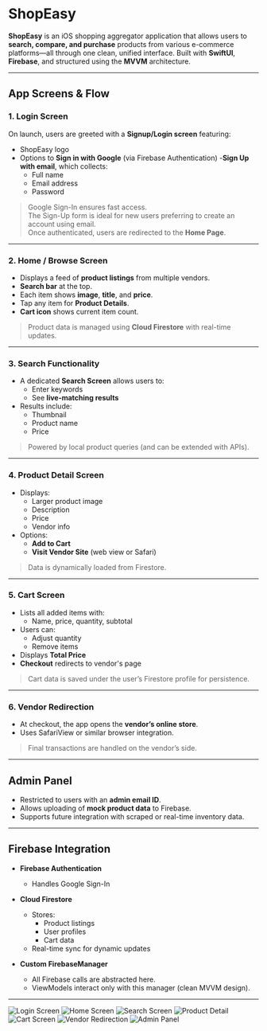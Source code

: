 # ShopEasy

**ShopEasy** is an iOS shopping aggregator application that allows users to **search, compare, and purchase** products from various e-commerce platforms—all through one clean, unified interface. Built with **SwiftUI**, **Firebase**, and structured using the **MVVM** architecture.

---

##  App Screens & Flow

###  1. Login Screen

On launch, users are greeted with a **Signup/Login screen** featuring:
- ShopEasy logo
- Options to **Sign in with Google** (via Firebase Authentication)
-**Sign Up with email**, which collects:
  - Full name
  - Email address
  - Password

>  Google Sign-In ensures fast access.  
>  The Sign-Up form is ideal for new users preferring to create an account using email.  
>  Once authenticated, users are redirected to the **Home Page**.
---

### 2. Home / Browse Screen

- Displays a feed of **product listings** from multiple vendors.
- **Search bar** at the top.
- Each item shows **image**, **title**, and **price**.
- Tap any item for **Product Details**.
- **Cart icon** shows current item count.

>  Product data is managed using **Cloud Firestore** with real-time updates.

---

### 3. Search Functionality

- A dedicated **Search Screen** allows users to:
  - Enter keywords
  - See **live-matching results**
- Results include:
  - Thumbnail
  - Product name
  - Price

>  Powered by local product queries (and can be extended with APIs).

---

### 4. Product Detail Screen

- Displays:
  - Larger product image
  - Description
  - Price
  - Vendor info
- Options:
  - **Add to Cart**
  - **Visit Vendor Site** (web view or Safari)

> Data is dynamically loaded from Firestore.

---

### 5. Cart Screen

- Lists all added items with:
  - Name, price, quantity, subtotal
- Users can:
  - Adjust quantity
  - Remove items
- Displays **Total Price**
- **Checkout** redirects to vendor's page

>  Cart data is saved under the user’s Firestore profile for persistence.

---

### 6. Vendor Redirection

- At checkout, the app opens the **vendor’s online store**.
- Uses SafariView or similar browser integration.

>  Final transactions are handled on the vendor’s side.

---

## Admin Panel

- Restricted to users with an **admin email ID**.
- Allows uploading of **mock product data** to Firebase.
- Supports future integration with scraped or real-time inventory data.

---

## Firebase Integration

- **Firebase Authentication**  
  - Handles Google Sign-In

- **Cloud Firestore**  
  - Stores:
    - Product listings
    - User profiles
    - Cart data
  - Real-time sync for dynamic updates

- **Custom FirebaseManager**
  - All Firebase calls are abstracted here.
  - ViewModels interact only with this manager (clean MVVM design).

---
![Login Screen](images/login.png)
![Home Screen](images/home.png)
![Search Screen](images/search.png)
![Product Detail](images/detail.png)
![Cart Screen](images/cart.png)
![Vendor Redirection](images/redirection.png)
![Admin Panel](images/admin.png)
